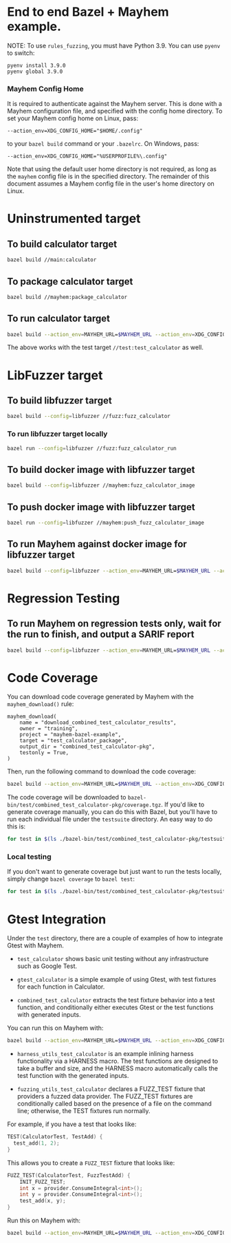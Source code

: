 # End to end Bazel + Mayhem example.

NOTE: To use `rules_fuzzing`, you must have Python 3.9. You can use `pyenv` to switch:
```
pyenv install 3.9.0
pyenv global 3.9.0
```

### Mayhem Config Home

It is required to authenticate against the Mayhem server. This is done with a Mayhem configuration file, and specified with the config home directory. To set your Mayhem config home on Linux, pass:
```
--action_env=XDG_CONFIG_HOME="$HOME/.config"
```
to your `bazel build` command or your `.bazelrc`. On Windows, pass:
```
--action_env=XDG_CONFIG_HOME="%USERPROFILE%\.config"
```
Note that using the default user home directory is not required, as long as the `mayhem` config file is in the specified directory. 
The remainder of this document assumes a Mayhem config file in the user's home directory on Linux.

# Uninstrumented target

## To build calculator target

```bash
bazel build //main:calculator
```

## To package calculator target

```bash
bazel build //mayhem:package_calculator
```

## To run calculator target

```bash
bazel build --action_env=MAYHEM_URL=$MAYHEM_URL --action_env=XDG_CONFIG_HOME="$HOME/.config" //mayhem:run_package_calculator 
```

The above works with the test target `//test:test_calculator` as well.

# LibFuzzer target

## To build libfuzzer target

```bash
bazel build --config=libfuzzer //fuzz:fuzz_calculator
```

### To run libfuzzer target locally

```bash
bazel run --config=libfuzzer //fuzz:fuzz_calculator_run
```

## To build docker image with libfuzzer target

```bash
bazel build --config=libfuzzer //mayhem:fuzz_calculator_image
```

## To push docker image with libfuzzer target

```bash
bazel run --config=libfuzzer //mayhem:push_fuzz_calculator_image
```

## To run Mayhem against docker image for libfuzzer target

```bash
bazel build --config=libfuzzer --action_env=MAYHEM_URL=$MAYHEM_URL --action_env=XDG_CONFIG_HOME="$HOME/.config" //mayhem:run_fuzz_calculator_image
```

# Regression Testing

## To run Mayhem on regression tests only, wait for the run to finish, and output a SARIF report

```bash
bazel build --config=libfuzzer --action_env=MAYHEM_URL=$MAYHEM_URL --action_env=XDG_CONFIG_HOME="$HOME/.config" //mayhem:run_test_calculator_package
```


# Code Coverage

You can download code coverage generated by Mayhem with the `mayhem_download()` rule:

```
mayhem_download(
    name = "download_combined_test_calculator_results",
    owner = "training",
    project = "mayhem-bazel-example",
    target = "test_calculator_package",
    output_dir = "combined_test_calculator-pkg",
    testonly = True,
)
```

Then, run the following command to download the code coverage:

```bash
bazel build --action_env=MAYHEM_URL=$MAYHEM_URL --action_env=XDG_CONFIG_HOME="$HOME/.config" //test:download_combined_test_calculator_results
```

The code coverage will be downloaded to `bazel-bin/test/combined_test_calculator-pkg/coverage.tgz`.
If you'd like to generate coverage manually, you can do this with Bazel, but you'll have to run each individual file under the `testsuite` directory. An easy way to do this is:

```bash
for test in $(ls ./bazel-bin/test/combined_test_calculator-pkg/testsuite); do bazel coverage --combined_report=lcov --action_env=MAYHEM_URL=$MAYHEM_URL --action_env=XDG_CONFIG_HOME="$HOME/.config" //test:combined_test_calculator --test_arg=test/combined_test_calculator-pkg/testsuite/$test; done
```

### Local testing

If you don't want to generate coverage but just want to run the tests locally, simply change `bazel coverage` to `bazel test`:

```bash
for test in $(ls ./bazel-bin/test/combined_test_calculator-pkg/testsuite); do bazel test --action_env=MAYHEM_URL=$MAYHEM_URL --action_env=XDG_CONFIG_HOME="$HOME/.config" //test:combined_test_calculator --test_arg=test/combined_test_calculator-pkg/testsuite/$test; done
```

# Gtest Integration

Under the `test` directory, there are a couple of examples of how to integrate Gtest with Mayhem. 

- `test_calculator` shows basic unit testing without any infrastructure such as Google Test.

- `gtest_calculator` is a simple example of using Gtest, with test fixtures for each function in Calculator.

- `combined_test_calculator` extracts the test fixture behavior into a test function, and conditionally either executes Gtest or the test functions with generated inputs. 

You can run this on Mayhem with:

```bash
bazel build --action_env=MAYHEM_URL=$MAYHEM_URL --action_env=XDG_CONFIG_HOME="$HOME/.config" //mayhem:run_test_calculator_package
```

- `harness_utils_test_calculator` is an example inlining harness functionality via a HARNESS macro. The test functions are designed to take a buffer and size, and the HARNESS macro automatically calls the test function with the generated inputs. 

- `fuzzing_utils_test_calculator` declares a FUZZ_TEST fixture that providers a fuzzed data provider. The FUZZ_TEST fixtures are conditionally called based on the presence of a file on the command line; otherwise, the TEST fixtures run normally.

For example, if you have a test that looks like:

```cpp
TEST(CalculatorTest, TestAdd) {
  test_add(1, 2);
}
```

This allows you to create a `FUZZ_TEST` fixture that looks like:

```cpp
FUZZ_TEST(CalculatorTest, FuzzTestAdd) {
    INIT_FUZZ_TEST;
    int x = provider.ConsumeIntegral<int>();
    int y = provider.ConsumeIntegral<int>();
    test_add(x, y);
}
```


Run this on Mayhem with:

```bash
bazel build --action_env=MAYHEM_URL=$MAYHEM_URL --action_env=XDG_CONFIG_HOME="$HOME/.config" //mayhem:run_fuzzing_utils_test_calculator_package
```
